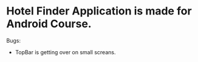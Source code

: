 Hotel Finder Application is made for Android Course.
====================================================

Bugs:
 - TopBar is getting over on small screans.
	

